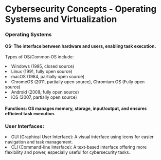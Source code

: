 

<h1>Cybersecurity Concepts - Operating Systems and Virtualization</h1>

<h3>Operating Systems</h3>
<h4>OS: The interface between hardware and users, enabling task execution.</h4>
<p>Types of OS/Common OS include: 
  <li>Windows (1985, closed source)</li> 
  <li>Linux (1991, fully open source)</li> 
  <li>macOS (1984, partially open source)</li> 
  <li>ChromeOS (2011, partially open source), Chromium OS (Fully open source)</li> 
  <li>Android (2008, fully open source)</li> 
  <li>iOS (2007, partially open source)</li>
</p>
<h4>Functions: OS manages memory, storage, input/output, and ensures efficient task execution.</h4>

<h3>User Interfaces:</h3>
<li>GUI (Graphical User Interface): A visual interface using icons for easier navigation and task management.</li>
<li>CLI (Command-line Interface): A text-based interface offering more flexibility and power, especially useful for cybersecurity tasks.</li>
